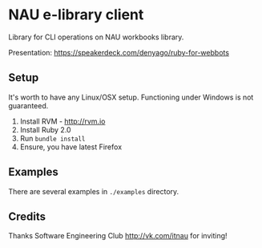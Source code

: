 # NAU e-library client

Library for CLI operations on NAU workbooks library.

Presentation: https://speakerdeck.com/denyago/ruby-for-webbots

## Setup

It's worth to have any Linux/OSX setup. Functioning under Windows is not guaranteed.

1. Install RVM - http://rvm.io
2. Install Ruby 2.0
3. Run `bundle install`
4. Ensure, you have latest Firefox

## Examples

There are several examples in `./examples` directory.

## Credits

Thanks Software Engineering Club http://vk.com/itnau for inviting!
